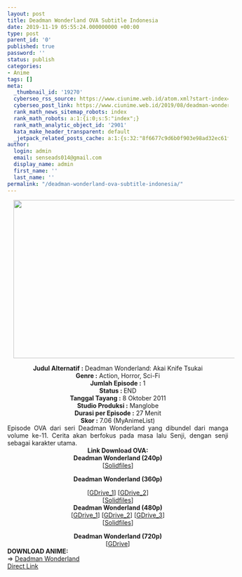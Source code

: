 ```yaml
---
layout: post
title: Deadman Wonderland OVA Subtitle Indonesia
date: 2019-11-19 05:55:24.000000000 +00:00
type: post
parent_id: '0'
published: true
password: ''
status: publish
categories:
- Anime
tags: []
meta:
  _thumbnail_id: '19270'
  cyberseo_rss_source: https://www.ciunime.web.id/atom.xml?start-index=2251&max-results=150
  cyberseo_post_link: https://www.ciunime.web.id/2019/08/deadman-wonderland-ova-subtitle.html
  rank_math_news_sitemap_robots: index
  rank_math_robots: a:1:{i:0;s:5:"index";}
  rank_math_analytic_object_id: '2901'
  kata_make_header_transparent: default
  _jetpack_related_posts_cache: a:1:{s:32:"8f6677c9d6b0f903e98ad32ec61f8deb";a:2:{s:7:"expires";i:1644783133;s:7:"payload";a:0:{}}}
author:
  login: admin
  email: senseads014@gmail.com
  display_name: admin
  first_name: ''
  last_name: ''
permalink: "/deadman-wonderland-ova-subtitle-indonesia/"
---
```

<div class="separator" style="clear: both; text-align: center;"><a href="https://1.bp.blogspot.com/-_zXzslZI-Kk/XUiMMe0HKAI/AAAAAAAAc5k/UG52-gkO5pwaDn0v5tMzkuxenrLapAbeACLcBGAs/s1600/Deadman%2BWonderland%2BOVA.jpg" imageanchor="1" style="margin-left: 1em; margin-right: 1em;"><img border="0" data-original-height="720" data-original-width="1280" height="360" src="{{ site.baseurl }}/assets/2019/11/Deadman%2BWonderland%2BOVA.jpg" width="640" /></a></div>
<p>
<div style="text-align: center;"><b>Judul</b><b><b>&nbsp;Alternatif</b>&nbsp;:</b> Deadman Wonderland: Akai Knife Tsukai</div>
<div style="text-align: center;"><b>Genre :</b> Action, Horror, Sci-Fi</div>
<div style="text-align: center;"><b>Jumlah Episode :</b>&nbsp;1<br /><b>Status :&nbsp;</b>END<br /><b>Tanggal Tayang :</b> 8 Oktober 2011<br /><b>Studio Produksi :</b> Manglobe<br /><b>Durasi per Episode :</b>&nbsp;27 Menit</div>
<div style="text-align: center;"><b>Skor :</b> 7.06 (MyAnimeList)</div>
<div style="text-align: center;"></div>
<div style="text-align: justify;"><span class="isi">Episode OVA dari seri Deadman Wonderland yang dibundel dari manga volume ke-11. Cerita akan berfokus pada masa lalu Senji, dengan senji sebagai karakter utama.</span></div>
<div style="text-align: justify;"></div>
<div style="text-align: justify;"></div>
<div style="text-align: center;">
<div style="text-align: center;"><b>Link Download OVA:</b></div>
<div style="text-align: center;">
<div style="text-align: center;"><b>Deadman Wonderland (240p)</b></div>
<div style="text-align: center;">[<span style="color: #0000ee;"><u><a href="http://www.solidfiles.com/v/GDQq2nXQPqzdM" target="_blank" rel="noopener">Solidfiles</a></u></span>]</div>
<p><b>Deadman Wonderland (360p)</b></div>
<div style="text-align: center;">
<div style="text-align: center;">[<a href="https://drive.google.com/uc?export=download&amp;id=1DTb3IaN1vnQWzxCaFyFt8UvQltc16Z1r" target="_blank" rel="noopener">GDrive_1</a>] [<a href="https://drive.google.com/uc?export=download&amp;id=1QRcj2VIUvmOC-zdhwtD_EAnIdCGWP9RK" target="_blank" rel="noopener">GDrive_2</a>]<br />[<span style="color: #0000ee;"><u><a href="http://www.solidfiles.com/v/Vvz5mkMzvrwPA" target="_blank" rel="noopener">Solidfiles</a></u></span>]</div>
<div style="text-align: center;">
<div style="text-align: center;"><b>Deadman Wonderland (480p)</b></div>
<div style="text-align: center;">[<a href="https://drive.google.com/uc?export=download&amp;id=1KGhe0YKMxjm4f7oU0VC91zCLTruOa_Jy" target="_blank" rel="noopener">GDrive_1</a>] [<a href="https://drive.google.com/uc?export=download&amp;id=1YBe-Jjf_EdlUK7prYrHOicf7xciWvPVD" target="_blank" rel="noopener">GDrive_2</a>] [<a href="https://drive.google.com/uc?export=download&amp;id=1-KcRA2bcD3VyZBjS9y70KSz5m6dS-k2l" target="_blank" rel="noopener">GDrive_3</a>]<br />[<span style="color: #0000ee;"><u><a href="http://www.solidfiles.com/v/k374pD3YRBgQG" target="_blank" rel="noopener">Solidfiles</a></u></span>]</p>
<div style="text-align: center;"><b>Deadman Wonderland (720p)</b></div>
<div style="text-align: center;">[<a href="https://drive.google.com/uc?export=download&amp;id=18Ky_0e8nHkz1taj3oDAOczFWbSpWT5a7" target="_blank" rel="noopener">GDrive</a>]
<div style="text-align: left;"></div>
<div style="text-align: left;"></div>
<div style="text-align: left;"><b>DOWNLOAD ANIME:</b></div>
<div style="text-align: left;"></div>
<div style="text-align: left;">=&gt;&nbsp;<a href="https://www.ciunime.web.id/2019/01/deadman-wonderland-episode-01-12-end.html" target="_blank" rel="noopener">Deadman Wonderland</a></div>
<div style="text-align: left;"></div>
</div>
</div>
</div>
</div>
</div>
<link rel="stylesheet" href="https://cdnjs.cloudflare.com/ajax/libs/font-awesome/4.7.0/css/font-awesome.min.css" />
<div class="divbtn"> <a href="https://handymansurrender.com/fihup8buzv?key=94550f7ce39444073321dde3b8782f97" class="btn"><i class="fa fa-download"></i> Direct Link</a> </div>
